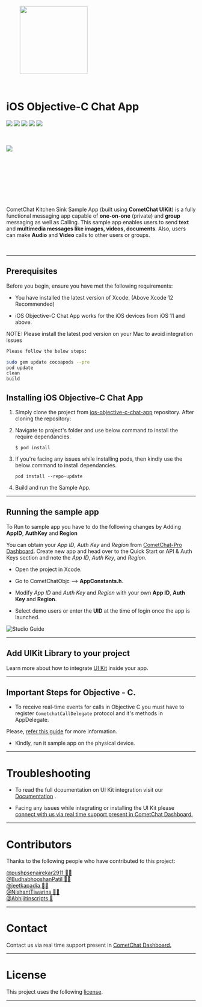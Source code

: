 
<div style="width:100%">
    <div style="width:50%; display:inline-block">
        <p align="center">
        <img align="center" width="180" height="180" alt="" src="https://github.com/cometchat-pro/ios-objective-c-chat-app/blob/master/Screenshots/logo.png">    
        </p>    
    </div>    
</div>
</div>

</br>

# iOS Objective-C Chat App

<p align="left">

<a href=""><img src="https://img.shields.io/badge/Repo%20Size-15.6%20MB-brightgreen" /></a>
<a href=""> <img src="https://img.shields.io/badge/Contributors-5-yellowgreen" /></a>
<a href=" "> <img src="https://img.shields.io/badge/Version-2.3.0--1-red" /></a>
<a href=""> <img src="https://img.shields.io/github/stars/cometchat-pro/ios-objective-c-chat-app?style=social" /></a>
<a href=""> <img src="https://img.shields.io/twitter/follow/cometchat?style=social" /></a>

</p>
</br></br>


<div>
<img align="left" src="https://github.com/cometchat-pro-samples/ios-objective-c-chat-app/blob/master/Screenshots/appScreenshot.jpg">  
</div>

<br></br><br></br></br>

<br></br>

CometChat Kitchen Sink Sample App (built using **CometChat UIKit**) is a fully functional messaging app capable of **one-on-one** (private) and **group** messaging as well as Calling. This sample app enables users to send **text** and **multimedia messages like images, videos, documents**. Also, users can make **Audio** and **Video** calls to other users or groups.

</br>

---

## Prerequisites

Before you begin, ensure you have met the following requirements:

- You have installed the latest version of Xcode. (Above Xcode 12 Recommended)

- iOS Objective-C Chat App works for the iOS devices from iOS 11 and above.

NOTE: Please install the latest pod version on your Mac to avoid integration issues

```bash
Please follow the below steps:

sudo gem update cocoapods --pre
pod update
clean
build

```


## Installing iOS Objective-C Chat App
      
1. Simply clone the project from [ios-objective-c-chat-app](https://github.com/cometchat-pro-samples/ios-objective-c-chat-app/archive/master.zip) repository. After cloning the repository:

2. Navigate to project's folder and use below command to install the require dependancies.
   
   ```
   $ pod install
   ```
   
3. If you're facing any issues while installing pods, then kindly use the below command to install dependancies.
   
   ```
   pod install --repo-update
   ```

4. Build and run the Sample App.
---


## Running the sample app

To Run to sample app you have to do the following changes by Adding **AppID**, **AuthKey** and  **Region**
   
   You can obtain your  *App ID*, *Auth Key* and *Region* from [CometChat-Pro Dashboard](https://app.cometchat.io/). Create new app and head over to the Quick Start or API & Auth Keys section and note the *App ID*, *Auth Key*, and *Region*.
          
   - Open the project in Xcode. 
          
   - Go to CometChatObjc -->  **AppConstants.h**.
                  
   - Modify *App ID* and *Auth Key*  and *Region* with your own **App ID**, **Auth Key** and **Region**.

   -  Select demo users or enter the **UID** at the time of login once the app is launched. 

![Studio Guide](https://github.com/cometchat-pro-samples/ios-objective-c-chat-app/blob/master/Screenshots/Auth.png) 

---

## Add UIKit Library to your project

Learn more about how to integrate [UI Kit](https://github.com/cometchat-pro/ios-chat-uikit) inside your app. 

---

## Important Steps for Objective - C.

- To receive real-time events for calls in Objective C you must have to register `CometchatCallDelegate` protocol and it's methods in AppDelegate. 

Please, [refer this guide](https://github.com/cometchat-pro-samples/ios-objective-c-chat-app/blob/master/RealtimeCallEvents.md) for more information. 

-  Kindly, run it sample app on the physical device. 

---

# Troubleshooting

- To read the full dcoumentation on UI Kit integration visit our [Documentation](https://prodocs.cometchat.com/docs/ios-ui-kit)  .

- Facing any issues while integrating or installing the UI Kit please <a href="https://app.cometchat.io/"> connect with us via real time support present in CometChat Dashboard.</a>

---

# Contributors

Thanks to the following people who have contributed to this project:

[@pushpsenairekar2911 👨‍💻](https://github.com/pushpsenairekar2911) <br>
[@BudhabhooshanPatil 👨‍💻](https://github.com/BudhabhooshanPatil)
<br>
[@jeetkapadia 👨‍💻](https://github.com/jeetkapadia)
<br>
[@NishantTiwarins 👨‍💻](https://github.com/NishantTiwarins)
<br>
[@Abhijitinscripts 📝](https://github.com/Abhijitinscripts)

---

# Contact

Contact us via real time support present in [CometChat Dashboard.](https://app.cometchat.io/)

---

# License


This project uses the following [license](https://github.com/cometchat-pro/ios-objective-c-chat-app/blob/master/License.md).

---

